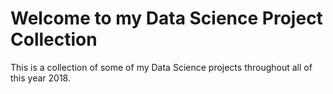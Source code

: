 # Welcome to my Data Science Project Collection

This is a collection of some of my Data Science projects throughout all of this year 2018.